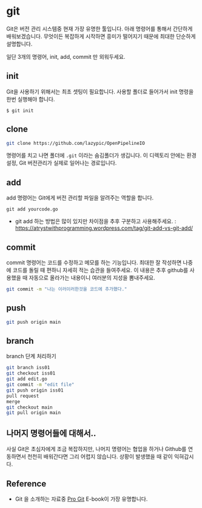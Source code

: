 # git
Git은 버전 관리 시스템중 현재 가장 유명한 툴입니다.
아래 명령어를 통해서 간단하게 배워보겠습니다.
무엇이든 복잡하게 시작하면 흥미가 떨어지기 때문에 최대한 단순하게 설명합니다.

일단 3개의 명령어, init, add, commit 만 외워두세요.

## init
Git을 사용하기 위해서는 최초 셋팅이 필요합니다.
사용할 폴더로 들어가서 init 명령을 한번 실행해야 합니다.

```
$ git init
```

## clone

```bash
git clone https://github.com/lazypic/OpenPipelineIO
```


명령어를 치고 나면 폴더에 `.git` 이라는 숨김폴더가 생깁니다.
이 디렉토리 안에는 환경설정, Git 버전관리가 실제로 일어나는 경로입니다.

## add
add 명령어는 Git에게 버전 관리할 파일을 알려주는 역할을 합니다.

```
git add yourcode.go
```

- git add 하는 방법은 많이 있지만 차이점을 추후 구분하고 사용해주세요. : https://atrystwithprogramming.wordpress.com/tag/git-add-vs-git-add/

## commit

commit 명령어는 코드를 수정하고 메모를 하는 기능입니다.
최대한 잘 작성하면 나중에 코드를 돌릴 때 편하니 자세히 적는 습관을 들여주세요.
이 내용은 추후 github를 사용했을 때 자동으로 올라가는 내용이니 여러분의 지성을 뽐내주세요.

```bash
git commit -m "나는 이러이러한것을 코드에 추가했다."
```

## push

```bash
git push origin main
```

## branch

branch 단계 처리하기

```bash
git branch iss01
git checkout iss01
git add edit.go
git commit -m "edit file"
git push origin iss01
pull request
merge
git checkout main
git pull origin main
```

## 나머지 명령어들에 대해서..
사실 Git은 초심자에게 조금 복잡하지만,
나머지 명령어는 협업을 하거나 Github를 연동하면서 천천히 배워간다면 그리 어렵지 않습니다.
상황이 발생했을 때 같이 익혀갑시다.

## Reference
- Git 을 소개하는 자료중 [Pro Git](https://progit2.s3.amazonaws.com/ko/2015-07-08-5c390/progit-ko.582.pdf) E-book이 가장 유명합니다.
